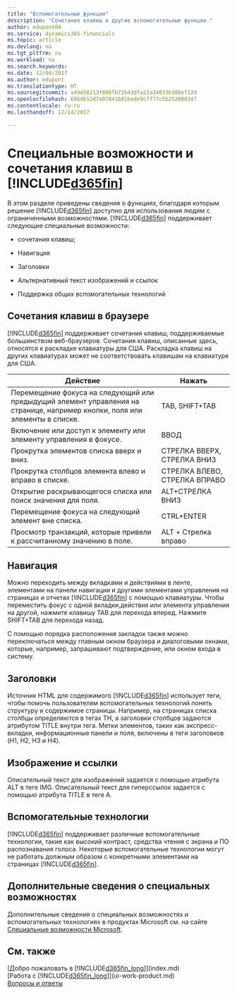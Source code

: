 ```yaml
---
title: "Вспомогательные функции"
description: "Сочетания клавиш и другие вспомогательные функции."
author: edupont04
ms.service: dynamics365-financials
ms.topic: article
ms.devlang: na
ms.tgt_pltfrm: na
ms.workload: na
ms.search.keywords: 
ms.date: 12/04/2017
ms.author: edupont
ms.translationtype: HT
ms.sourcegitcommit: a49e50213f808fb72b43dfa22a34833b306ef12d
ms.openlocfilehash: 60bd652d7a07841601bede9cff77c5b252000347
ms.contentlocale: ru-ru
ms.lasthandoff: 12/14/2017

---
```

# <a name="accessibility-and-keyboard-shortcuts-in-included365finincludesd365finmdmd"></a>Специальные возможности и сочетания клавиш в [!INCLUDE[d365fin](includes/d365fin_md.md)]
В этом разделе приведены сведения о функциях, благодаря которым решение [!INCLUDE[d365fin](includes/d365fin_md.md)] доступно для использования людям с ограниченными возможностями. [!INCLUDE[d365fin](includes/d365fin_md.md)] поддерживает следующие специальные возможности:  

-   сочетания клавиш;  

-   Навигация  

-   Заголовки  

-   Альтернативный текст изображений и ссылок  

-   Поддержка общих вспомогательных технологий  

##  <a name="Keyboard"></a> Сочетания клавиш в браузере
 [!INCLUDE[d365fin](includes/d365fin_md.md)] поддерживает сочетания клавиш, поддерживаемые большинством веб-браузеров. Сочетания клавиш, описанные здесь, относятся к раскладке клавиатуры для США. Раскладка клавиш на других клавиатурах может не соответствовать клавишам на клавиатуре для США.  

|Действие|Нажать|  
|----------------|-----------|  
|Перемещение фокуса на следующий или предыдущий элемент управления на странице, например кнопки, поля или элементы в списке.|TAB, SHIFT+TAB|  
|Включение или доступ к элементу или элементу управления в фокусе.|ВВОД|  
|Прокрутка элементов списка вверх и вниз.|СТРЕЛКА ВВЕРХ, СТРЕЛКА ВНИЗ|  
|Прокрутка столбцов элемента влево и вправо в списке.|СТРЕЛКА ВЛЕВО, СТРЕЛКА ВПРАВО|  
|Открытие раскрывающегося списка или поиск значения для поля.|ALT+СТРЕЛКА ВНИЗ|  
|Перемещение фокуса на следующий элемент вне списка.|CTRL+ENTER|  
|Просмотр транзакций, которые привели к рассчитанному значению в поле.|ALT + Стрелка вправо|  

##  <a name="Navigation"></a> Навигация  
 Можно переходить между вкладками и действиями в ленте, элементами на панели навигации и другими элементами управления на страницах и отчетах [!INCLUDE[d365fin](includes/d365fin_md.md)] с помощью клавиатуры. Чтобы переместить фокус с одной вкладки,действия или элемента управления на другой, нажмите клавишу TAB для перехода вперед. Нажмите SHIFT+TAB для перехода назад.  

 С помощью порядка расположения закладок также можно переключаться между главным окном браузера и диалоговыми окнами, которые, например, запрашивают подтверждение, или окном входа в систему.  

##  <a name="Headings"></a> Заголовки  
 Источник HTML для содержимого [!INCLUDE[d365fin](includes/d365fin_md.md)] использует теги, чтобы помочь пользователям вспомогательных технологий понять структуру и содержимое страницы. Например, на страницах списка столбцы определяются в тегах TH, а заголовки столбцов задаются атрибутом TITLE внутри тега. Метки элементов, таких как экспресс-вкладки, информационные панели и поля, включены в теги заголовков (H1, H2, H3 и H4).  

##  <a name="Images"></a> Изображение и ссылки  
 Описательный текст для изображений задается с помощью атрибута ALT в теге IMG. Описательный текст для гиперссылок задается с помощью атрибута TITLE в теге A.  

##  <a name="AssistiveTech"></a> Вспомогательные технологии  
[!INCLUDE[d365fin](includes/d365fin_md.md)] поддерживает различные вспомогательные технологии, такие как высокий контраст, средства чтения с экрана и ПО распознавания голоса. Некоторые вспомогательные технологии могут не работать должным образом с конкретными элементами на страницах [!INCLUDE[d365fin](includes/d365fin_md.md)].  

## <a name="for-more-accessibility-information"></a>Дополнительные сведения о специальных возможностях  
Дополнительные сведения о специальных возможностях и вспомогательных технологиях в продуктах Microsoft см. на сайте [Специальные возможности Microsoft](http://go.microsoft.com/fwlink/?LinkId=262160).

## <a name="see-also"></a>См. также
[Добро пожаловать в [!INCLUDE[d365fin_long](includes/d365fin_long_md.md)]](index.md)  
[Работа с [!INCLUDE[d365fin_long](includes/d365fin_long_md.md)]](ui-work-product.md)  
[Вопросы и ответы](across-faq.md)  


